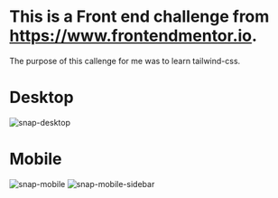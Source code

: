 # This is a Front end challenge from https://www.frontendmentor.io.

The purpose of this callenge for me was to learn tailwind-css.


# Desktop
![snap-desktop](https://user-images.githubusercontent.com/44436863/212549690-6391710a-af39-4a75-89ed-d79ff0a504ca.png)


# Mobile
![snap-mobile](https://user-images.githubusercontent.com/44436863/212549724-27b29fc7-b576-4c12-ae3d-ac0a1d505de5.png)
![snap-mobile-sidebar](https://user-images.githubusercontent.com/44436863/212549836-23c08a31-406b-4a9a-80a1-f6fa48f67411.png)
